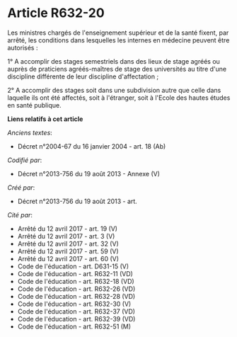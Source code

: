 # Article R632-20

Les ministres chargés de l'enseignement supérieur et de la santé fixent, par arrêté, les conditions dans lesquelles les
internes en médecine peuvent être autorisés :

1° A accomplir des stages semestriels dans des lieux de stage agréés ou auprès de praticiens agréés-maîtres de stage des
universités au titre d'une discipline différente de leur discipline d'affectation ;

2° A accomplir des stages soit dans une subdivision autre que celle dans laquelle ils ont été affectés, soit à l'étranger,
soit à l'Ecole des hautes études en santé publique.

**Liens relatifs à cet article**

_Anciens textes_:

  - Décret n°2004-67 du 16 janvier 2004 - art. 18 (Ab)

_Codifié par_:

  - Décret n°2013-756 du 19 août 2013 -  Annexe (V)

_Créé par_:

  - Décret n°2013-756 du 19 août 2013 - art.

_Cité par_:

  - Arrêté du 12 avril 2017 - art. 19 (V)
  - Arrêté du 12 avril 2017 - art. 3 (V)
  - Arrêté du 12 avril 2017 - art. 32 (V)
  - Arrêté du 12 avril 2017 - art. 59 (V)
  - Arrêté du 12 avril 2017 - art. 60 (V)
  - Code de l'éducation - art. D631-15 (V)
  - Code de l'éducation - art. R632-11 (VD)
  - Code de l'éducation - art. R632-18 (VD)
  - Code de l'éducation - art. R632-26 (VD)
  - Code de l'éducation - art. R632-28 (VD)
  - Code de l'éducation - art. R632-30 (V)
  - Code de l'éducation - art. R632-37 (VD)
  - Code de l'éducation - art. R632-39 (VD)
  - Code de l'éducation - art. R632-51 (M)
